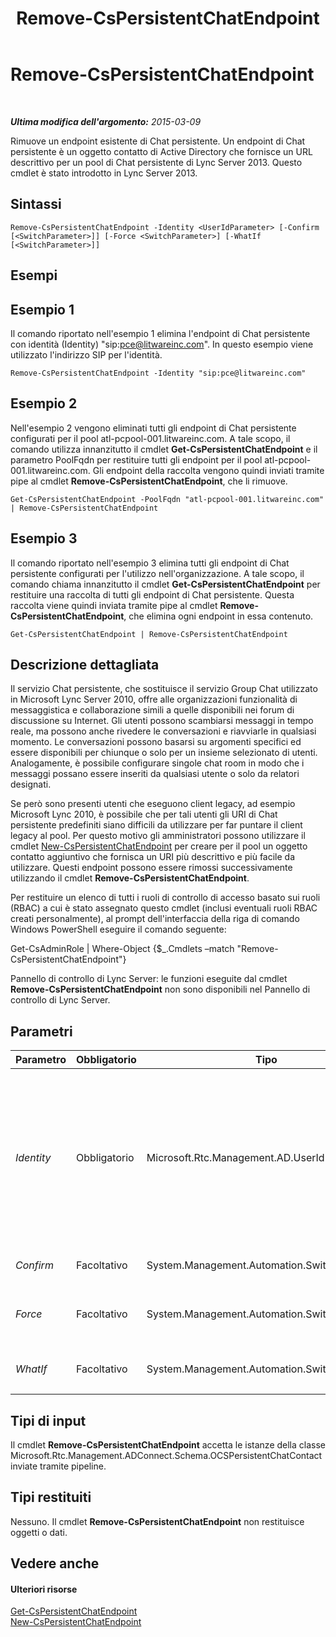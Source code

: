 ﻿---
title: Remove-CsPersistentChatEndpoint
TOCTitle: Remove-CsPersistentChatEndpoint
ms:assetid: 0211850c-b4e7-4bb2-9a82-bfbfbd7de7b7
ms:mtpsurl: https://technet.microsoft.com/it-it/library/JJ204626(v=OCS.15)
ms:contentKeyID: 49299493
ms.date: 08/24/2015
mtps_version: v=OCS.15
ms.translationtype: HT
---

# Remove-CsPersistentChatEndpoint

 

_**Ultima modifica dell'argomento:** 2015-03-09_

Rimuove un endpoint esistente di Chat persistente. Un endpoint di Chat persistente è un oggetto contatto di Active Directory che fornisce un URL descrittivo per un pool di Chat persistente di Lync Server 2013. Questo cmdlet è stato introdotto in Lync Server 2013.

## Sintassi

    Remove-CsPersistentChatEndpoint -Identity <UserIdParameter> [-Confirm [<SwitchParameter>]] [-Force <SwitchParameter>] [-WhatIf [<SwitchParameter>]]

## Esempi

## Esempio 1

Il comando riportato nell'esempio 1 elimina l'endpoint di Chat persistente con identità (Identity) "sip:pce@litwareinc.com". In questo esempio viene utilizzato l'indirizzo SIP per l'identità.

    Remove-CsPersistentChatEndpoint -Identity "sip:pce@litwareinc.com"

## Esempio 2

Nell'esempio 2 vengono eliminati tutti gli endpoint di Chat persistente configurati per il pool atl-pcpool-001.litwareinc.com. A tale scopo, il comando utilizza innanzitutto il cmdlet **Get-CsPersistentChatEndpoint** e il parametro PoolFqdn per restituire tutti gli endpoint per il pool atl-pcpool-001.litwareinc.com. Gli endpoint della raccolta vengono quindi inviati tramite pipe al cmdlet **Remove-CsPersistentChatEndpoint**, che li rimuove.

    Get-CsPersistentChatEndpoint -PoolFqdn "atl-pcpool-001.litwareinc.com" | Remove-CsPersistentChatEndpoint

## Esempio 3

Il comando riportato nell'esempio 3 elimina tutti gli endpoint di Chat persistente configurati per l'utilizzo nell'organizzazione. A tale scopo, il comando chiama innanzitutto il cmdlet **Get-CsPersistentChatEndpoint** per restituire una raccolta di tutti gli endpoint di Chat persistente. Questa raccolta viene quindi inviata tramite pipe al cmdlet **Remove-CsPersistentChatEndpoint**, che elimina ogni endpoint in essa contenuto.

    Get-CsPersistentChatEndpoint | Remove-CsPersistentChatEndpoint

## Descrizione dettagliata

Il servizio Chat persistente, che sostituisce il servizio Group Chat utilizzato in Microsoft Lync Server 2010, offre alle organizzazioni funzionalità di messaggistica e collaborazione simili a quelle disponibili nei forum di discussione su Internet. Gli utenti possono scambiarsi messaggi in tempo reale, ma possono anche rivedere le conversazioni e riavviarle in qualsiasi momento. Le conversazioni possono basarsi su argomenti specifici ed essere disponibili per chiunque o solo per un insieme selezionato di utenti. Analogamente, è possibile configurare singole chat room in modo che i messaggi possano essere inseriti da qualsiasi utente o solo da relatori designati.

Se però sono presenti utenti che eseguono client legacy, ad esempio Microsoft Lync 2010, è possibile che per tali utenti gli URI di Chat persistente predefiniti siano difficili da utilizzare per far puntare il client legacy al pool. Per questo motivo gli amministratori possono utilizzare il cmdlet [New-CsPersistentChatEndpoint](new-cspersistentchatendpoint.md) per creare per il pool un oggetto contatto aggiuntivo che fornisca un URI più descrittivo e più facile da utilizzare. Questi endpoint possono essere rimossi successivamente utilizzando il cmdlet **Remove-CsPersistentChatEndpoint**.

Per restituire un elenco di tutti i ruoli di controllo di accesso basato sui ruoli (RBAC) a cui è stato assegnato questo cmdlet (inclusi eventuali ruoli RBAC creati personalmente), al prompt dell'interfaccia della riga di comando Windows PowerShell eseguire il comando seguente:

Get-CsAdminRole | Where-Object {$\_.Cmdlets –match "Remove-CsPersistentChatEndpoint"}

Pannello di controllo di Lync Server: le funzioni eseguite dal cmdlet **Remove-CsPersistentChatEndpoint** non sono disponibili nel Pannello di controllo di Lync Server.

## Parametri


<table>
<colgroup>
<col style="width: 25%" />
<col style="width: 25%" />
<col style="width: 25%" />
<col style="width: 25%" />
</colgroup>
<thead>
<tr class="header">
<th>Parametro</th>
<th>Obbligatorio</th>
<th>Tipo</th>
<th>Descrizione</th>
</tr>
</thead>
<tbody>
<tr class="odd">
<td><p><em>Identity</em></p></td>
<td><p>Obbligatorio</p></td>
<td><p>Microsoft.Rtc.Management.AD.UserIdParameter</p></td>
<td><p>Identificatore univoco dell'endpoint di Chat persistente da rimuovere. Le identità (Identity) degli endpoint in genere vengono specificate utilizzando l'indirizzo SIP o il nome visualizzato dell'endpoint, ad esempio:</p>
<p>-Identity &quot;sip:pcEndpoint1@litwareinc.com&quot;</p>
<p>È tuttavia possibile utilizzare anche l'identità completa dell'endpoint, ad esempio:</p>
<p>-Identity &quot;CN={33e5014b-dcba-46b5-9bf7-48f4d5fca69d}, CN=Application Contacts,CN=RTC Service,CN=Services,CN=Configuration,DC=litwareinc,DC=com&quot;</p></td>
</tr>
<tr class="even">
<td><p><em>Confirm</em></p></td>
<td><p>Facoltativo</p></td>
<td><p>System.Management.Automation.SwitchParameter</p></td>
<td><p>Richiede la conferma prima di eseguire il comando.</p></td>
</tr>
<tr class="odd">
<td><p><em>Force</em></p></td>
<td><p>Facoltativo</p></td>
<td><p>System.Management.Automation.SwitchParameter</p></td>
<td><p>Evita la visualizzazione di eventuali messaggi di errore non grave che potrebbero essere generati nel corso dell'esecuzione del comando.</p></td>
</tr>
<tr class="even">
<td><p><em>WhatIf</em></p></td>
<td><p>Facoltativo</p></td>
<td><p>System.Management.Automation.SwitchParameter</p></td>
<td><p>Descrive ciò che accadrebbe se si eseguisse il comando, senza eseguirlo realmente.</p></td>
</tr>
</tbody>
</table>


## Tipi di input

Il cmdlet **Remove-CsPersistentChatEndpoint** accetta le istanze della classe Microsoft.Rtc.Management.ADConnect.Schema.OCSPersistentChatContact inviate tramite pipeline.

## Tipi restituiti

Nessuno. Il cmdlet **Remove-CsPersistentChatEndpoint** non restituisce oggetti o dati.

## Vedere anche

#### Ulteriori risorse

[Get-CsPersistentChatEndpoint](get-cspersistentchatendpoint.md)  
[New-CsPersistentChatEndpoint](new-cspersistentchatendpoint.md)

